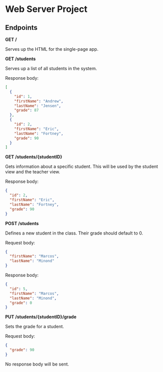 # Web Server Project

## Endpoints

**GET /**

Serves up the HTML for the single-page app.

**GET /students**

Serves up a list of all students in the system.

Response body:

```json
[
  {
    "id": 1,
    "firstName": "Andrew",
    "lastName": "Jensen",
    "grade": 87
  },
  {
    "id": 2,
    "firstName": "Eric",
    "lastName": "Fortney",
    "grade": 90
  }
]
```

**GET /students/{studentID}**

Gets information about a specific student. This will be used by the student view and the teacher view.

Response body:

```json
{
  "id": 2,
  "firstName": "Eric",
  "lastName": "Fortney",
  "grade": 90
}
```

**POST /students**

Defines a new student in the class. Their grade should default to 0.

Request body:

```json
{
  "firstName": "Marcos",
  "lastName": "Minond"
}
```

Response body:

```json
{
  "id": 5,
  "firstName": "Marcos",
  "lastName": "Minond",
  "grade": 0
}
```

**PUT /students/{studentID}/grade**

Sets the grade for a student.

Request body:

```json
{
  "grade": 90
}
```

No response body will be sent.
